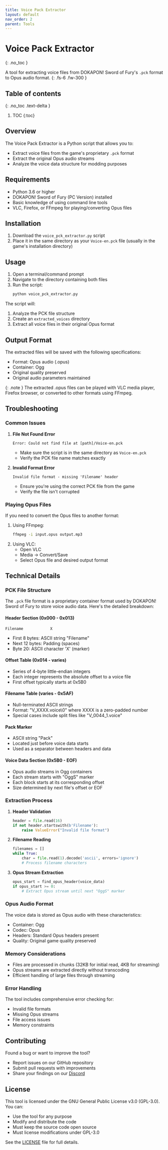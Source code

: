 ```yaml
---
title: Voice Pack Extractor
layout: default
nav_order: 2
parent: Tools
---
```


# Voice Pack Extractor
{: .no_toc }

A tool for extracting voice files from DOKAPON! Sword of Fury's `.pck` format to Opus audio format.
{: .fs-6 .fw-300 }

## Table of contents
{: .no_toc .text-delta }

1. TOC
{:toc}

## Overview

The Voice Pack Extractor is a Python script that allows you to:
- Extract voice files from the game's proprietary `.pck` format
- Extract the original Opus audio streams
- Analyze the voice data structure for modding purposes

## Requirements

- Python 3.6 or higher
- DOKAPON! Sword of Fury (PC Version) installed
- Basic knowledge of using command line tools
- VLC, Firefox, or FFmpeg for playing/converting Opus files

## Installation

1. Download the `voice_pck_extractor.py` script
2. Place it in the same directory as your `Voice-en.pck` file (usually in the game's installation directory)

## Usage

1. Open a terminal/command prompt
2. Navigate to the directory containing both files
3. Run the script:
   ```bash
   python voice_pck_extractor.py
   ```

The script will:
1. Analyze the PCK file structure
2. Create an `extracted_voices` directory
3. Extract all voice files in their original Opus format

## Output Format

The extracted files will be saved with the following specifications:
- Format: Opus audio (.opus)
- Container: Ogg
- Original quality preserved
- Original audio parameters maintained

{: .note }
The extracted .opus files can be played with VLC media player, Firefox browser, or converted to other formats using FFmpeg.

## Troubleshooting

### Common Issues

1. **File Not Found Error**
   ```
   Error: Could not find file at [path]/Voice-en.pck
   ```
   - Make sure the script is in the same directory as `Voice-en.pck`
   - Verify the PCK file name matches exactly

2. **Invalid Format Error**
   ```
   Invalid file format - missing 'Filename' header
   ```
   - Ensure you're using the correct PCK file from the game
   - Verify the file isn't corrupted

### Playing Opus Files

If you need to convert the Opus files to another format:
1. Using FFmpeg:
   ```bash
   ffmpeg -i input.opus output.mp3
   ```
2. Using VLC:
   - Open VLC
   - Media -> Convert/Save
   - Select Opus file and desired output format

## Technical Details

### PCK File Structure
The `.pck` file format is a proprietary container format used by DOKAPON! Sword of Fury to store voice audio data. Here's the detailed breakdown:

#### Header Section (0x000 - 0x013)
```
Filename            X
```
- First 8 bytes: ASCII string "Filename"
- Next 12 bytes: Padding (spaces)
- Byte 20: ASCII character 'X' (marker)

#### Offset Table (0x014 - varies)
- Series of 4-byte little-endian integers
- Each integer represents the absolute offset to a voice file
- First offset typically starts at 0x5B0

#### Filename Table (varies - 0x5AF)
- Null-terminated ASCII strings
- Format: "V_XXXX.voice\0" where XXXX is a zero-padded number
- Special cases include split files like "V_0044_1.voice"

#### Pack Marker
- ASCII string "Pack"
- Located just before voice data starts
- Used as a separator between headers and data

#### Voice Data Section (0x5B0 - EOF)
- Opus audio streams in Ogg containers
- Each stream starts with "OggS" marker
- Each block starts at its corresponding offset
- Size determined by next file's offset or EOF

### Extraction Process

1. **Header Validation**
   ```python
   header = file.read(16)
   if not header.startswith(b'Filename'):
       raise ValueError("Invalid file format")
   ```

2. **Filename Reading**
   ```python
   filenames = []
   while True:
       char = file.read(1).decode('ascii', errors='ignore')
       # Process filename characters
   ```

3. **Opus Stream Extraction**
   ```python
   opus_start = find_opus_header(voice_data)
   if opus_start >= 0:
       # Extract Opus stream until next "OggS" marker
   ```

### Opus Audio Format

The voice data is stored as Opus audio with these characteristics:
- Container: Ogg
- Codec: Opus
- Headers: Standard Opus headers present
- Quality: Original game quality preserved

### Memory Considerations

- Files are processed in chunks (32KB for initial read, 4KB for streaming)
- Opus streams are extracted directly without transcoding
- Efficient handling of large files through streaming

### Error Handling

The tool includes comprehensive error checking for:
- Invalid file formats
- Missing Opus streams
- File access issues
- Memory constraints

## Contributing

Found a bug or want to improve the tool? 
- Report issues on our GitHub repository
- Submit pull requests with improvements
- Share your findings on our [Discord](https://discord.gg/HCrYwScDg5)

## License

This tool is licensed under the GNU General Public License v3.0 (GPL-3.0). You can:
- Use the tool for any purpose
- Modify and distribute the code
- Must keep the source code open source
- Must license modifications under GPL-3.0

See the [LICENSE](https://github.com/DiNaSoR/dokaponsof/blob/main/LICENSE) file for full details.